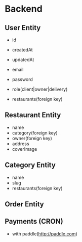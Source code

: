 # Backend

## User Entity

- id
- createdAt
- updatedAt

- email
- password
- role(client|owner|delivery)
- restaurants(foreign key)

## Restaurant Entity

- name
- category(foreign key)
- owner(foreign key)
- address
- coverImage

## Category Entity

- name
- slug
- restaurants(foreign key)

## Order Entity

## Payments (CRON)

- with paddle(<http://paddle.com>)
